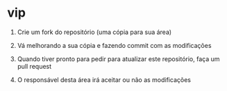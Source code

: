 # vip

1) Crie um fork do repositório (uma cópia para sua área)

2) Vá melhorando a sua cópia e fazendo commit com as modificações

3) Quando tiver pronto para pedir para atualizar este repositório, faça um pull request

4) O responsável desta área irá aceitar ou não as modificações
